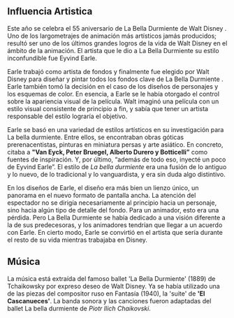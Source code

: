 ## Influencia Artistica

Este año se celebra el 55 aniversario de La Bella Durmiente de Walt Disney . Uno de los largometrajes
de animación más artísticos jamás producidos; resultó ser uno de los últimos grandes logros de la
vida de Walt Disney en el ámbito de la animación. El artista que le dio a La Bella Durmiente su estilo
inconfundible fue Eyvind Earle.

Earle trabajó como artista de fondos y finalmente fue elegido por Walt Disney para diseñar y pintar
todos los fondos clave de La Bella Durmiente . Earle también tomó la decisión en el caso de los diseños
de personajes y los esquemas de color. En esencia, a Earle se le había otorgado el control sobre la
apariencia visual de la película. Walt imaginó una película con un estilo visual consistente de principio
a fin, y sabía que tener un artista responsable del estilo lograría el objetivo.

Earle se basó en una variedad de estilos artísticos en su investigación para La bella durmiente. Entre
ellos, se encontraban obras góticas prerenacentistas, pinturas en miniatura persas y arte asiático.
En concreto, citaba a **"Van Eyck, Peter Bruegel, Alberto Durero y Botticelli”** como fuentes de inspiración.
Y, por último, “además de todo eso, inyecté un poco de Eyvind Earle”. El estilo de *La bella durmiente* era
una fusión de lo antiguo y lo nuevo, de lo tradicional y lo vanguardista, y era sin duda algo distintivo.

En los diseños de Earle, el diseño era más bien un lienzo único, un panorama en el nuevo formato de pantalla ancha.
La atención del espectador no se dirigía necesariamente al principio hacia un personaje, sino hacia algún tipo de detalle
del fondo. Para un animador, esto era una pérdida. Pero La Bella Durmiente se había dedicado a una visión diferente a la
de sus predecesoras, y los animadores tendrían que llegar a un acuerdo con Earle.
En cierto modo, Earle se convirtió en el artista que sería durante el resto de su vida mientras trabajaba en Disney.

## Música

La música está extraída del famoso ballet 'La Bella Durmiente' (1889) de Tchaikowsky por expreso deseo de
Walt Disney. Ya se había utilizado una de las piezas del compositor ruso en Fantasía (1940),
la 'suite' de **'El Cascanueces'**. La banda sonora y las canciones fueron adaptadas del ballet
La bella durmiente de *Piotr Ilich Chaikovski*.

